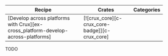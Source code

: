 | Recipe | Crates | Categories |
|--------|--------|------------|
| [Develop across platforms with Crux][ex-cross_platform-develop-across-platforms] | [![crux_core][c-crux_core-badge]][c-crux_core] |  |

<div class="hidden">
TODO
</div>
